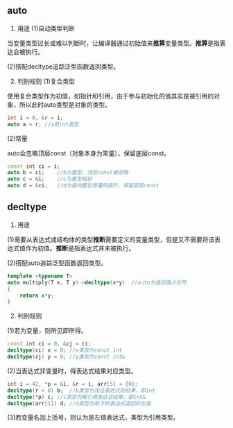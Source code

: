 ## auto
1. 用途
(1)自动类型判断

当变量类型过长或难以判断时，让编译器通过初始值来**推算**变量类型。**推算**是指表达会被执行。

(2)搭配decltype追踪泛型函数返回类型。

2. 判别规则
(1)复合类型

使用复合类型作为初值，如指针和引用，由于参与初始化的值其实是被引用的对象，所以此时auto类型是对象的类型。
```c++
int i = 0, &r = i;
auto a = r;	//a是int类型
```
(2)常量

auto会忽略顶层const（对象本身为常量），保留底层const。
```c++
const int ci = i;
auto b = ci;	//b为整型，顶层const被忽略
auto c = &i;	//c为整型指针
auto d = &ci;	//d为指向整型常量的指针，保留底层const
```

## decltype
1. 用途

(1)需要从表达式或结构体的类型**推断**需要定义的变量类型，但是又不需要将该表达式值作为初值。**推断**是指表达式并未被执行。

(2)搭配auto追踪泛型函数返回类型。

```c++
template <typename T>
auto multiply(T x, T y)->decltype(x*y)	//auto为返回值占位符
{
    return x*y;
}
```
2. 判别规则

(1)若为变量，则所见即所得。

```c++
const int ci = 0, &cj = ci;
decltype(ci) x = 0;	//x类型为const int
decltype(cj) y = 0;	//y类型为const int&
```
(2)当表达式非变量时，得表达式结果对应类型。

```c++
int i = 42, *p = &i, &r = i, arr[5] = {0};
decltype(r + 0) b;	//b类型为加法表达式的结果，即int
decltype(*p) c;	//c类型为解引用表达式结果，即int&
decltype(arr[1]) d;	//d类型为取下标表达式返回的左值
```
(3)若变量名加上括号，则认为是左值表达式，类型为引用类型。
